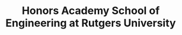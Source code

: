 ---
title: "Honors Academy School of Engineering at Rutgers University"
link: https://newbrunswick.rutgers.edu/
thumbnail: https://aryashetty08.github.io/assets/img/rutgers.jpg
---